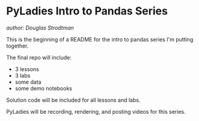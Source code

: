 # PyLadies Intro to Pandas Series
*author: Douglas Strodtman*

This is the beginning of a README for the intro to pandas series I'm putting together.

The final repo will include:

- 3 lessons
- 3 labs
- some data
- some demo notebooks

Solution code will be included for all lessons and labs.

PyLadies will be recording, rendering, and posting videos for this series.